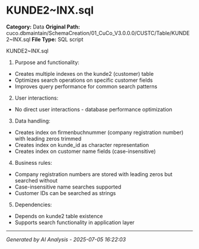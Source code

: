 # KUNDE2~INX.sql

**Category:** Data
**Original Path:** cuco.dbmaintain/SchemaCreation/01_CuCo_V3.0.0.0/CUSTC/Table/KUNDE2~INX.sql
**File Type:** SQL script

KUNDE2~INX.sql
1. Purpose and functionality:
- Creates multiple indexes on the kunde2 (customer) table
- Optimizes search operations on specific customer fields
- Improves query performance for common search patterns

2. User interactions:
- No direct user interactions - database performance optimization

3. Data handling:
- Creates index on firmenbuchnummer (company registration number) with leading zeros trimmed
- Creates index on kunde_id as character representation
- Creates index on customer name fields (case-insensitive)

4. Business rules:
- Company registration numbers are stored with leading zeros but searched without
- Case-insensitive name searches supported
- Customer IDs can be searched as strings

5. Dependencies:
- Depends on kunde2 table existence
- Supports search functionality in application layer

---
*Generated by AI Analysis - 2025-07-05 16:22:03*
